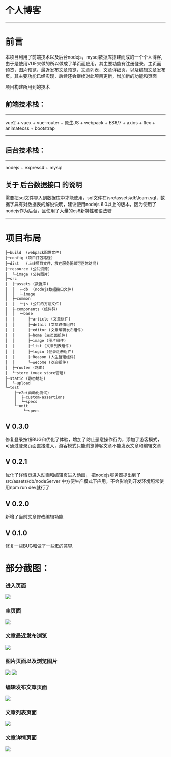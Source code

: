 # 个人博客
****
# 前言

<p>本项目利用了前端技术以及后台nodejs，mysql数据库搭建而成的一个个人博客,由于是使用VUE来做的所以做成了单页面应用，其主要功能有注册登录，主页面预览，图片预览，最近发布文章预览，文章列表，文章详细页，以及编辑文章发布页。其主要功能已经实现，后续还会继续对此项目更新，增加新的功能和页面</p>


项目构建所用到的技术

## 前端技术栈：
*****
 vue2 + vuex + vue-router + 原生JS + webpack + ES6/7 + axios + flex + animatecss + bootstrap
 ****
## 后台技术栈：
***
nodejs + express4 + mysql

## 关于 后台数据接口 的说明
需要把sql文件导入到数据库中才能使用，sql文件在\src\assets\db\learn.sql，数据字典有对数据表的解说说明，建议使用nodejs 6.0以上的版本，因为使用了nodejs作为后台，且使用了大量的es6新特性和语法糖
***
# 项目布局

```
├─build  (webpack配置文件)
├─config (项目打包路径)
├─dist   (上线项目文件，放在服务器即可正常访问)
├─resource (公共资源)
│  └─image (公共图片)
├─src
│  ├─assets (数据库)
│  │  ├─db  (nodejs数据接口文件)
│  │  └─image
│  ├─common
│  │  └─js (公共的方法文件)
│  ├─components (组件群)
│  │  └─base
│  │      ├─article (文章组件)
│  │      ├─detail (文章详情组件)
│  │      ├─editor (文章编辑发布组件)
│  │      ├─home (主页面组件)
│  │      ├─image (图片组件)
│  │      ├─list (文章列表组件)
│  │      ├─login (登录注册组件)
│  │      ├─Reason (人生哲理组件)
│  │      └─wecome (欢迎组件)
│  ├─router (路由)
│  └─store (vuex store管理)
├─static (静态地址)
│  └─upload
└─test
    ├─e2e(自动化测试)
    │  ├─custom-assertions
    │  └─specs
    └─unit
        └─specs

```
## V 0.3.0
修复登录按钮BUG和优化了体验，增加了防止恶意操作行为，添加了游客模式，可通过登录页面直接进入，游客模式只能浏览博客文章不能发表文章和编辑文章
## V 0.2.1
优化了详情页进入动画和编辑页进入动画，
把nodejs服务器提出到了 src/assets/db/nodeServer 中方便生产模式下应用，不会影响到开发环境照常使用npm run dev就行了
## V 0.2.0
新增了当前文章修改编辑功能

## V 0.1.0
修复一些BUG和做了一些IE的兼容.

# 部分截图：
### 进入页面
<img src='https://raw.githubusercontent.com/guxiangyuan11/IMAGE/master/images/1/%E8%BF%9B%E5%85%A5%E9%A1%B5%E9%9D%A2.jpg'>

###  主页面
<img src='https://raw.githubusercontent.com/guxiangyuan11/IMAGE/master/images/1/%E4%B8%BB%E9%A1%B5%E9%9D%A2.jpg'>

### 文章最近发布浏览
<img src='https://raw.githubusercontent.com/guxiangyuan11/IMAGE/master/images/1/%E5%8D%9A%E5%AE%A2%E6%96%87%E7%AB%A0%E6%9C%80%E8%BF%91%E5%8F%91%E5%B8%83%E9%A1%B5.jpg'>

### 图片页面以及浏览图片

<img src='https://raw.githubusercontent.com/guxiangyuan11/IMAGE/master/images/1/%E5%9B%BE%E7%89%87%E9%A1%B5%E9%9D%A2.jpg'>
<img src='https://raw.githubusercontent.com/guxiangyuan11/IMAGE/master/images/1/%E5%9B%BE%E7%89%87%E9%A2%84%E8%A7%88%E9%A1%B5%E9%9D%A2.jpg'>

### 编辑发布文章页面
<img src='https://raw.githubusercontent.com/guxiangyuan11/IMAGE/master/images/1/%E6%96%87%E7%AB%A0%E5%8F%91%E5%B8%83%E7%BC%96%E8%BE%91%E9%A1%B5%E9%9D%A2.jpg'>

### 文章列表页面
<img src='https://raw.githubusercontent.com/guxiangyuan11/IMAGE/master/images/1/%E6%96%87%E7%AB%A0%E5%88%97%E8%A1%A8.jpg'>

### 文章详情页面
<img src='https://raw.githubusercontent.com/guxiangyuan11/IMAGE/master/images/1/%E6%96%87%E7%AB%A0%E8%AF%A6%E7%BB%86%E9%A1%B5.jpg'>
